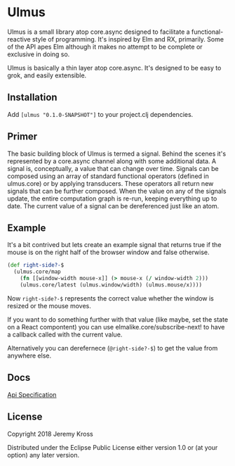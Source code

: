# Ulmus

Ulmus is a small library atop core.async designed to facilitate a functional-reactive style of programming.  It's inspired by Elm and RX, primarily.  Some of the API apes Elm although it makes no attempt to be complete or exclusive in doing so.  

Ulmus is basically a thin layer atop core.async.  It's designed to be easy to grok, and easily extensible.  

## Installation
Add `[ulmus "0.1.0-SNAPSHOT"]` to your project.clj dependencies.

## Primer

The basic building block of Ulmus is termed a signal.  Behind the scenes it's represented by a core.async channel along with some additional data.  A signal is, conceptually, a value that can change over time.  Signals can be composed using an array of standard functional operators (defined in ulmus.core) or by applying transducers.  These operators all return new signals that can be further composed.  When the value on any of the signals update, the entire computation graph is re-run, keeping everything up to date.  The current value of a signal can be dereferenced just like an atom.

## Example
It's a bit contrived but lets create an example signal that returns true if the mouse is on the right half of the browser window and false otherwise.

```clojure
(def right-side?-$ 
  (ulmus.core/map
    (fn [[window-width mouse-x]] (> mouse-x (/ window-width 2)))
    (ulmus.core/latest (ulmus.window/width) (ulmus.mouse/x))))
```

Now `right-side?-$` represents the correct value whether the window is resized or the mouse moves.

If you want to do something further with that value (like maybe, set the state on a React compontent) you can use elmalike.core/subscribe-next! to have a callback called with the current value.

Alternatively you can derefernece (`@right-side?-$`) to get the value from anywhere else.

## Docs

[Api Specification](http://jeremykross.github.io/ulmus)

## License

Copyright 2018 Jeremy Kross

Distributed under the Eclipse Public License either version 1.0 or (at
your option) any later version.
